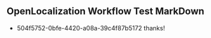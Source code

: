 ## OpenLocalization Workflow Test MarkDown
* 504f5752-0bfe-4420-a08a-39c4f87b5172 thanks!

<!--HONumber=Jul16_HO3-->



